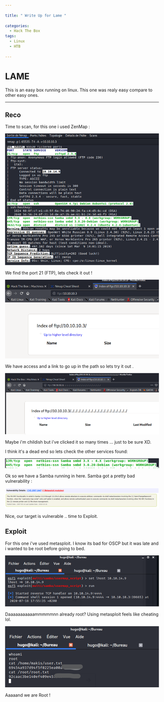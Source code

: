 ```yaml
---

title: " Write Up for Lame "

categories:
  - Hack The Box
tags:
  - Linux
  - HTB

---
```


# LAME

This is an easy box running on linux.
This one was realy easy compare to other easy ones.

---


## Reco

Time to scan, for this one i used ZenMap : 


![alt text](/assets/images/lame/zenmap.png?raw=true "zenmap")


We find the port 21 (FTP), lets check it out ! 


![alt text](/assets/images/lame/ftp.png?raw=true "ftp")


We have  access and a link to go up in the path so lets try it out .


![alt text](/assets/images/lame/ftp2.png?raw=true "clicklol")


Maybe i'm childish but i've clicked it so many times ... just to be sure XD.

I think it's a dead end so lets check the other services found:


![alt text](/assets/images/lame/samba.png?raw=true "zenmapSamba")


Ok so we have a Samba running in here. Samba got a pretty bad vulnerability  : 


![alt text](/assets/images/lame/cve.png?raw=true "vulne")


Nice, our target is vulnerable .. time to Exploit.

## Exploit

For this one i've used metasploit. I know its bad for OSCP but it was late and i wanted to be root before going to bed. 


![alt text](/assets/images/lame/metaploit.png?raw=true "exploitation")


Daaaaaaaaaaammmmmnn already root? Using metasploit feels like cheating lol.


![alt text](/assets/images/lame/root.png?raw=true "rooted")


Aaaaand we are Root !



